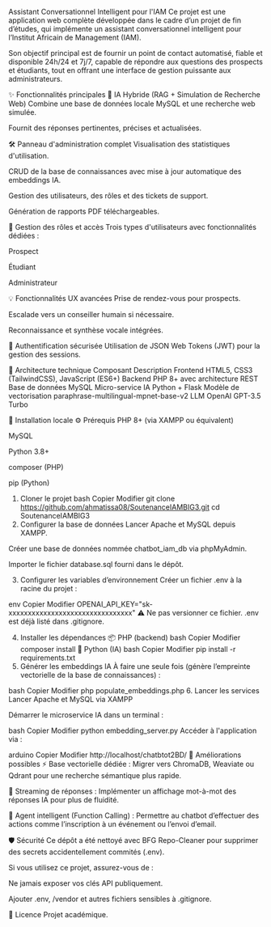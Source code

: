 Assistant Conversationnel Intelligent pour l'IAM
Ce projet est une application web complète développée dans le cadre d’un projet de fin d’études, qui implémente un assistant conversationnel intelligent pour l’Institut Africain de Management (IAM).

Son objectif principal est de fournir un point de contact automatisé, fiable et disponible 24h/24 et 7j/7, capable de répondre aux questions des prospects et étudiants, tout en offrant une interface de gestion puissante aux administrateurs.


✨ Fonctionnalités principales
🤖 IA Hybride (RAG + Simulation de Recherche Web)
Combine une base de données locale MySQL et une recherche web simulée.

Fournit des réponses pertinentes, précises et actualisées.

🛠️ Panneau d'administration complet
Visualisation des statistiques d'utilisation.

CRUD de la base de connaissances avec mise à jour automatique des embeddings IA.

Gestion des utilisateurs, des rôles et des tickets de support.

Génération de rapports PDF téléchargeables.

🔐 Gestion des rôles et accès
Trois types d'utilisateurs avec fonctionnalités dédiées :

Prospect

Étudiant

Administrateur

💡 Fonctionnalités UX avancées
Prise de rendez-vous pour prospects.

Escalade vers un conseiller humain si nécessaire.

Reconnaissance et synthèse vocale intégrées.

🔑 Authentification sécurisée
Utilisation de JSON Web Tokens (JWT) pour la gestion des sessions.

🧱 Architecture technique
Composant	Description
Frontend	HTML5, CSS3 (TailwindCSS), JavaScript (ES6+)
Backend	PHP 8+ avec architecture REST
Base de données	MySQL
Micro-service IA	Python + Flask
Modèle de vectorisation	paraphrase-multilingual-mpnet-base-v2
LLM	OpenAI GPT-3.5 Turbo

🚀 Installation locale
⚙️ Prérequis
PHP 8+ (via XAMPP ou équivalent)

MySQL

Python 3.8+

composer (PHP)

pip (Python)

1. Cloner le projet
bash
Copier
Modifier
git clone https://github.com/ahmatissa08/SoutenanceIAMBIG3.git
cd SoutenanceIAMBIG3
2. Configurer la base de données
Lancer Apache et MySQL depuis XAMPP.

Créer une base de données nommée chatbot_iam_db via phpMyAdmin.

Importer le fichier database.sql fourni dans le dépôt.

3. Configurer les variables d’environnement
Créer un fichier .env à la racine du projet :

env
Copier
Modifier
OPENAI_API_KEY="sk-xxxxxxxxxxxxxxxxxxxxxxxxxxxxxxxx"
⚠️ Ne pas versionner ce fichier. .env est déjà listé dans .gitignore.

4. Installer les dépendances
📦 PHP (backend)
bash
Copier
Modifier
composer install
🐍 Python (IA)
bash
Copier
Modifier
pip install -r requirements.txt
5. Générer les embeddings IA
À faire une seule fois (génère l’empreinte vectorielle de la base de connaissances) :

bash
Copier
Modifier
php populate_embeddings.php
6. Lancer les services
Lancer Apache et MySQL via XAMPP

Démarrer le microservice IA dans un terminal :

bash
Copier
Modifier
python embedding_server.py
Accéder à l'application via :

arduino
Copier
Modifier
http://localhost/chatbtot2BD/
🧠 Améliorations possibles
⚡ Base vectorielle dédiée : Migrer vers ChromaDB, Weaviate ou Qdrant pour une recherche sémantique plus rapide.

📶 Streaming de réponses : Implémenter un affichage mot-à-mot des réponses IA pour plus de fluidité.

🧩 Agent intelligent (Function Calling) : Permettre au chatbot d’effectuer des actions comme l’inscription à un événement ou l’envoi d’email.

🛡️ Sécurité
Ce dépôt a été nettoyé avec BFG Repo-Cleaner pour supprimer des secrets accidentellement commités (.env).

Si vous utilisez ce projet, assurez-vous de :

Ne jamais exposer vos clés API publiquement.

Ajouter .env, /vendor et autres fichiers sensibles à .gitignore.

📄 Licence
Projet académique.

